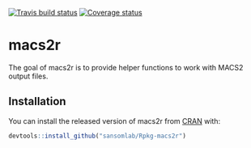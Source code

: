 [![Travis build status](https://travis-ci.org/kevinrue/Rpkg-macs2r.svg?branch=master)](https://travis-ci.org/kevinrue/Rpkg-macs2r)
[![Coverage status](https://codecov.io/gh/kevinrue/Rpkg-macs2r/branch/master/graph/badge.svg)](https://codecov.io/github/kevinrue/Rpkg-macs2r?branch=master)

# macs2r

The goal of macs2r is to provide helper functions to work with MACS2 output files.

## Installation

You can install the released version of macs2r from [CRAN](https://CRAN.R-project.org) with:

``` r
devtools::install_github("sansomlab/Rpkg-macs2r")
```
